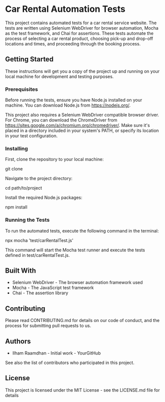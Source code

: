 # Car Rental Automation Tests

This project contains automated tests for a car rental service website. The tests are written using Selenium WebDriver for browser automation, Mocha as the test framework, and Chai for assertions. These tests automate the process of selecting a car rental product, choosing pick-up and drop-off locations and times, and proceeding through the booking process.

## Getting Started

These instructions will get you a copy of the project up and running on your local machine for development and testing purposes.

### Prerequisites

Before running the tests, ensure you have Node.js installed on your machine. You can download Node.js from https://nodejs.org/.

This project also requires a Selenium WebDriver compatible browser driver. For Chrome, you can download the ChromeDriver from https://sites.google.com/a/chromium.org/chromedriver/. Make sure it's placed in a directory included in your system's PATH, or specify its location in your test configuration.

### Installing

First, clone the repository to your local machine:

git clone <repository-url>

Navigate to the project directory:

cd path/to/project

Install the required Node.js packages:

npm install

### Running the Tests

To run the automated tests, execute the following command in the terminal:

npx mocha 'test/carRentalTest.js'

This command will start the Mocha test runner and execute the tests defined in test/carRentalTest.js.

## Built With

- Selenium WebDriver - The browser automation framework used
- Mocha - The JavaScript test framework
- Chai - The assertion library

## Contributing

Please read CONTRIBUTING.md for details on our code of conduct, and the process for submitting pull requests to us.

## Authors

- Ilham Raamdhan - Initial work - YourGitHub

See also the list of contributors who participated in this project.

## License

This project is licensed under the MIT License - see the LICENSE.md file for details